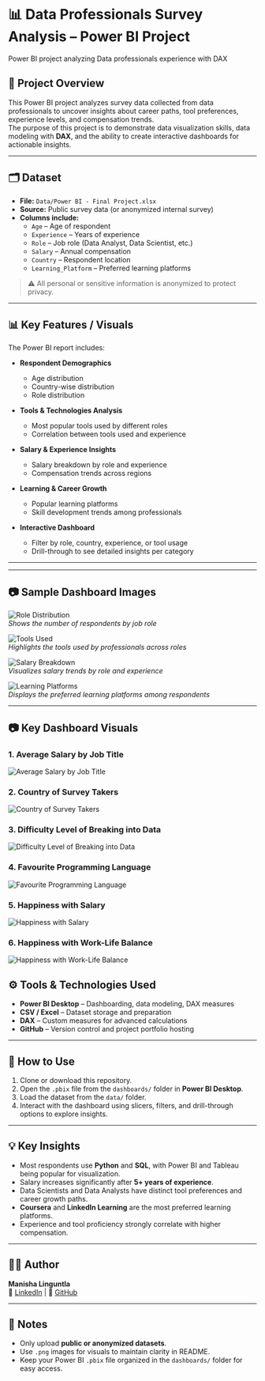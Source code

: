 # 📊 Data Professionals Survey Analysis – Power BI Project
Power BI project analyzing Data professionals experience with DAX

## 📌 Project Overview
This Power BI project analyzes survey data collected from data professionals to uncover insights about career paths, tool preferences, experience levels, and compensation trends.  
The purpose of this project is to demonstrate data visualization skills, data modeling with **DAX**, and the ability to create interactive dashboards for actionable insights.

---

## 🗂️ Dataset
- **File:** `Data/Power BI - Final Project.xlsx`  
- **Source:** Public survey data (or anonymized internal survey)  
- **Columns include:**  
  - `Age` – Age of respondent  
  - `Experience` – Years of experience  
  - `Role` – Job role (Data Analyst, Data Scientist, etc.)  
  - `Salary` – Annual compensation  
  - `Country` – Respondent location  
  - `Learning_Platform` – Preferred learning platforms  

> ⚠️ All personal or sensitive information is anonymized to protect privacy.

---

## 📊 Key Features / Visuals
The Power BI report includes:

- **Respondent Demographics**  
  - Age distribution  
  - Country-wise distribution  
  - Role distribution  

- **Tools & Technologies Analysis**  
  - Most popular tools used by different roles  
  - Correlation between tools used and experience  

- **Salary & Experience Insights**  
  - Salary breakdown by role and experience  
  - Compensation trends across regions  

- **Learning & Career Growth**  
  - Popular learning platforms  
  - Skill development trends among professionals  

- **Interactive Dashboard**  
  - Filter by role, country, experience, or tool usage  
  - Drill-through to see detailed insights per category  

---

---

## 📷 Sample Dashboard Images
![Role Distribution](images/role_distribution.png)  
*Shows the number of respondents by job role*  

![Tools Used](images/tools_used.png)  
*Highlights the tools used by professionals across roles*  

![Salary Breakdown](images/salary_breakdown.png)  
*Visualizes salary trends by role and experience*  

![Learning Platforms](images/learning_platforms.png)  
*Displays the preferred learning platforms among respondents*  

---

## 📷 Key Dashboard Visuals

### 1. Average Salary by Job Title
![Average Salary by Job Title](Images/avg_salary_by_job.png)

### 2. Country of Survey Takers
![Country of Survey Takers](Images/country_of_respondents.png)

### 3. Difficulty Level of Breaking into Data
![Difficulty Level of Breaking into Data](Images/difficulty_breaking_into_data.png)

### 4. Favourite Programming Language
![Favourite Programming Language](Images/favourite_programming_language.png)

### 5. Happiness with Salary
![Happiness with Salary](Images/happiness_with_salary.png)

### 6. Happiness with Work-Life Balance
![Happiness with Work-Life Balance](images/happiness_with_work_life_balance.png)


## ⚙️ Tools & Technologies Used
- **Power BI Desktop** – Dashboarding, data modeling, DAX measures  
- **CSV / Excel** – Dataset storage and preparation  
- **DAX** – Custom measures for advanced calculations  
- **GitHub** – Version control and project portfolio hosting  

---

## 🚀 How to Use
1. Clone or download this repository.  
2. Open the `.pbix` file from the `dashboards/` folder in **Power BI Desktop**.  
3. Load the dataset from the `data/` folder.  
4. Interact with the dashboard using slicers, filters, and drill-through options to explore insights.

---

## 💡 Key Insights
- Most respondents use **Python** and **SQL**, with Power BI and Tableau being popular for visualization.  
- Salary increases significantly after **5+ years of experience**.  
- Data Scientists and Data Analysts have distinct tool preferences and career growth paths.  
- **Coursera** and **LinkedIn Learning** are the most preferred learning platforms.  
- Experience and tool proficiency strongly correlate with higher compensation.  

---

## 👩‍💻 Author
**Manisha Linguntla**  
🔗 [LinkedIn](https://www.linkedin.com/in/manisha-linguntla/) | 🔗 [GitHub](https://github.com/manishalinguntla2808)

---

## 📌 Notes
- Only upload **public or anonymized datasets**.  
- Use `.png` images for visuals to maintain clarity in README.  
- Keep your Power BI `.pbix` file organized in the `dashboards/` folder for easy access.
